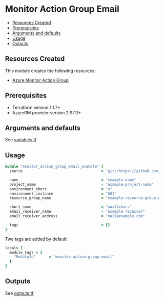 # Monitor Action Group Email

- [Resources Created](#resources-created)
- [Prerequisites](#prerequisites)
- [Arguments and defaults](#arguments-and-defaults)
- [Usage](#usage)
- [Outputs](#outputs)

## Resources Created

This module creates the following resources:

- [Azure Monitor Action Group](https://registry.terraform.io/providers/hashicorp/azurerm/latest/docs/resources/monitor_action_group)

## Prerequisites

- Terraform version 1.1.7+
- AzureRM provider version 2.97.0+

## Arguments and defaults

See [variables.tf](./variables.tf)

## Usage

```ruby
module "monitor_action_group_email_example" {
  source                                    = "git::https://github.com/Energinet-DataHub/geh-terraform-modules.git//azure/monitor-action-group-email?ref=7.0.0"

  name                                      = "example-name"
  project_name                              = "example-project-name"
  environment_short                         = "u"
  environment_instance                      = "001"
  resource_group_name                       = "example-resource-group-name"

  short_name                                = "max12chars"
  email_receiver_name                       = "example receiver"
  email_receiver_address                    = "mail@example.com"

  tags                                      = {}
}
```

Two tags are added by default:

```ruby
locals {
  module_tags = {
    "ModuleId"      = "monitor-action-group-email"
  }
}
```

## Outputs

See [outputs.tf](./outputs.tf)
